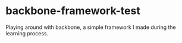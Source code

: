 backbone-framework-test
=======================

Playing around with backbone, a simple framework I made during the learning process.